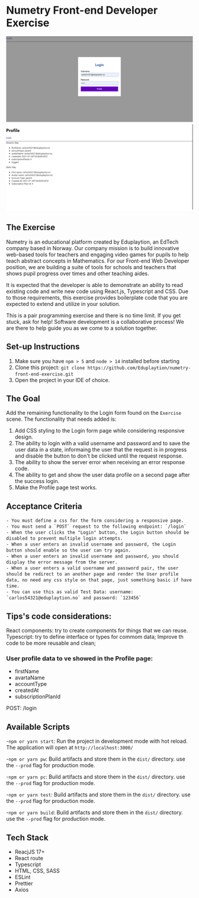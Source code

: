 # Numetry Front-end Developer Exercise

![Logscreen](/src/assets/logscreenprint.png)
![Profile](/src/assets/profileprint.png)

## The Exercise

Numetry is an educational platform created by Eduplaytion, an EdTech company based in Norway. Our company mission is to build innovative web-based tools for teachers and engaging video games for pupils to help teach abstract concepts in Mathematics. For our Front-end Web Developer position, we are building a suite of tools for schools and teachers that shows pupil progress over times and other teaching aides.

It is expected that the developer is able to demonstrate an ability to read existing code and write new code using React.js, Typescript and CSS. Due to those requirements, this exercise provides boilerplate code that you are expected to extend and utilize in your solution.

This is a pair programming exercise and there is no time limit. If you get stuck, ask for help! Software development is a collaborative process! We are there to help guide you as we come to a solution together.

## Set-up Instructions

1. Make sure you have `npm > 5` and `node > 14` installed before starting
2. Clone this project: `git clone https://github.com/Eduplaytion/numetry-front-end-exercise.git`
3. Open the project in your IDE of choice.

## The Goal

Add the remaining functionality to the Login form found on the `Exercise` scene. The functionality that needs added is:
1. Add CSS styling to the Login form page while considering responsive design.
2. The ability to login with a valid username and password and to save the user data in a state, informaing the user that the request is in progress and disable the button to don't be clicked until the request response.
3. The ability to show the server error when receiving an error response code.
4. The ability to get and show the user data profile on a second page after the success login.
5. Make the Profile page test works.

## Acceptance Criteria

    - You must define a css for the form considering a responsive page.
    - You must send a `POST` request to the following endpoint: `/login`
    - When the user clicks the "Login" button, the Login button should be disabled to prevent multiple login attempts.
    - When a user enters an invalid username and password, the Login button should enable so the user can try again.
    - When a user enters an invalid username and password, you should display the error message from the server.
    - When a user enters a valid username and password pair, the user should be redirect to an another page and render the User profile data, no need any css style on that page, just something basic if have time.
    - You can use this as valid Test Data: username: `carlos54321@eduplaytion.no` and password: `123456`

## Tips's code considerations:
React components: try to create components for things that we can reuse.
Typescript: try to define interface or types for commom data;
Improve th code to be more reusable and clean;

### User profile data to ve showed in the Profile page:
- firstName
- avartaName
- accountType
- createdAt
- subscriptionPlanId

POST: /login

## Available Scripts

-`npm or yarn start`: Run the project in development mode with hot reload. The application will open at `http://localhost:3000/`

-`npm or yarn pw`: Build artifacts and store them in the `dist/` directory. use the `--prod` flag for production mode.

-`npm or yarn pc`: Build artifacts and store them in the `dist/` directory. use the `--prod` flag for production mode.

-`npm or yarn test`: Build artifacts and store them in the `dist/` directory. use the `--prod` flag for production mode.

-`npm or yarn build`: Build artifacts and store them in the `dist/` directory. use the `--prod` flag for production mode.


## Tech Stack
- ReacjJS 17+
- React route
- Typescript
- HTML, CSS, SASS
- ESLint
- Prettier
- Axios


